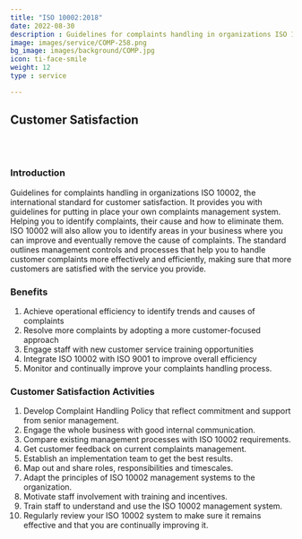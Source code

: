 ```yaml
---
title: "ISO 10002:2018"
date: 2022-08-30
description : Guidelines for complaints handling in organizations ISO 10002, the international standard for customer satisfaction. It provides you with guidelines for putting in place your own complaints management system. Helping you to identify complaints, their cause and how to eliminate them. ISO 10002 will also allow you to identify areas in your business where you can improve and eventually remove the cause of complaints. The standard outlines management controls and processes that help you to handle customer complaints more effectively and efficiently, making sure that more customers are satisfied with the service you provide.
image: images/service/COMP-258.png
bg_image: images/background/COMP.jpg
icon: ti-face-smile
weight: 12
type : service

---
```


## Customer Satisfaction
<pre>


</pre>

### Introduction
Guidelines for complaints handling in organizations
ISO 10002, the international standard for customer satisfaction. It provides you with guidelines for putting in place your own complaints management system.
Helping you to identify complaints, their cause and how to eliminate them.
ISO 10002 will also allow you to identify areas in your business where you can improve and eventually remove the cause of complaints.
The standard outlines management controls and processes that help you to handle customer complaints more effectively and efficiently, making sure that more customers are satisfied with the service you provide.


### Benefits
1. Achieve operational efficiency to identify trends and causes of complaints
2. Resolve more complaints by adopting a more customer-focused approach
3. Engage staff with new customer service training opportunities
4. Integrate ISO 10002 with ISO 9001 to improve overall efficiency
5. Monitor and continually improve your complaints handling process.

### Customer Satisfaction Activities 
1. Develop Complaint Handling Policy that reflect commitment and support from senior management.
2. Engage the whole business with good internal communication.
3. Compare existing management processes with ISO 10002 requirements. 
4. Get customer feedback on current complaints management.
5. Establish an implementation team to get the best results.
6. Map out and share roles, responsibilities and timescales.
7. Adapt the principles of ISO 10002 management systems to the  organization.
8. Motivate staff involvement with training and incentives.
9. Train staff to understand and use the ISO 10002 management system.
10. Regularly review your ISO 10002 system to make sure it remains effective and that you are continually improving it.
